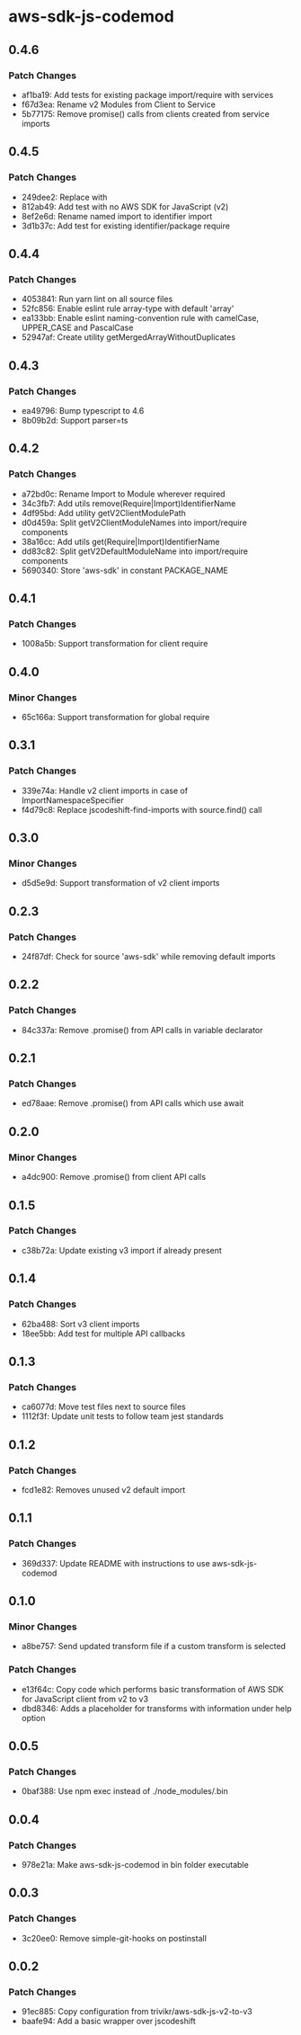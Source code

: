# aws-sdk-js-codemod

## 0.4.6

### Patch Changes

- af1ba19: Add tests for existing package import/require with services
- f67d3ea: Rename v2 Modules from Client to Service
- 5b77175: Remove promise() calls from clients created from service imports

## 0.4.5

### Patch Changes

- 249dee2: Replace <any> with <unknown>
- 812ab49: Add test with no AWS SDK for JavaScript (v2)
- 8ef2e6d: Rename named import to identifier import
- 3d1b37c: Add test for existing identifier/package require

## 0.4.4

### Patch Changes

- 4053841: Run yarn lint on all source files
- 52fc856: Enable eslint rule array-type with default 'array'
- ea133bb: Enable eslint naming-convention rule with camelCase, UPPER_CASE and PascalCase
- 52947af: Create utility getMergedArrayWithoutDuplicates

## 0.4.3

### Patch Changes

- ea49796: Bump typescript to 4.6
- 8b09b2d: Support parser=ts

## 0.4.2

### Patch Changes

- a72bd0c: Rename Import to Module wherever required
- 34c3fb7: Add utils remove(Require|Import)IdentifierName
- 4df95bd: Add utility getV2ClientModulePath
- d0d459a: Split getV2ClientModuleNames into import/require components
- 38a16cc: Add utils get(Require|Import)IdentifierName
- dd83c82: Split getV2DefaultModuleName into import/require components
- 5690340: Store 'aws-sdk' in constant PACKAGE_NAME

## 0.4.1

### Patch Changes

- 1008a5b: Support transformation for client require

## 0.4.0

### Minor Changes

- 65c166a: Support transformation for global require

## 0.3.1

### Patch Changes

- 339e74a: Handle v2 client imports in case of ImportNamespaceSpecifier
- f4d79c8: Replace jscodeshift-find-imports with source.find() call

## 0.3.0

### Minor Changes

- d5d5e9d: Support transformation of v2 client imports

## 0.2.3

### Patch Changes

- 24f87df: Check for source 'aws-sdk' while removing default imports

## 0.2.2

### Patch Changes

- 84c337a: Remove .promise() from API calls in variable declarator

## 0.2.1

### Patch Changes

- ed78aae: Remove .promise() from API calls which use await

## 0.2.0

### Minor Changes

- a4dc900: Remove .promise() from client API calls

## 0.1.5

### Patch Changes

- c38b72a: Update existing v3 import if already present

## 0.1.4

### Patch Changes

- 62ba488: Sort v3 client imports
- 18ee5bb: Add test for multiple API callbacks

## 0.1.3

### Patch Changes

- ca6077d: Move test files next to source files
- 1112f3f: Update unit tests to follow team jest standards

## 0.1.2

### Patch Changes

- fcd1e82: Removes unused v2 default import

## 0.1.1

### Patch Changes

- 369d337: Update README with instructions to use aws-sdk-js-codemod

## 0.1.0

### Minor Changes

- a8be757: Send updated transform file if a custom transform is selected

### Patch Changes

- e13f64c: Copy code which performs basic transformation of AWS SDK for JavaScript client from v2 to v3
- dbd8346: Adds a placeholder for transforms with information under help option

## 0.0.5

### Patch Changes

- 0baf388: Use npm exec instead of ./node_modules/.bin

## 0.0.4

### Patch Changes

- 978e21a: Make aws-sdk-js-codemod in bin folder executable

## 0.0.3

### Patch Changes

- 3c20ee0: Remove simple-git-hooks on postinstall

## 0.0.2

### Patch Changes

- 91ec885: Copy configuration from trivikr/aws-sdk-js-v2-to-v3
- baafe94: Add a basic wrapper over jscodeshift
